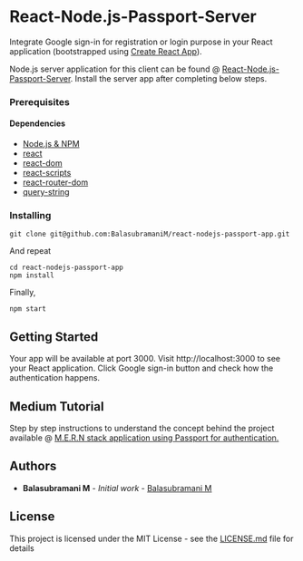 # React-Node.js-Passport-Server

Integrate Google sign-in for registration or login purpose in your React application (bootstrapped using [Create React App](https://github.com/facebookincubator/create-react-app)).

Node.js server application for this client can be found @ [React-Node.js-Passport-Server](https://github.com/balasubramanim/react-nodejs-passport-server). Install the server app after completing below steps.

### Prerequisites

#### Dependencies

* [Node.js & NPM](https://www.npmjs.com/package/download)
* [react](https://www.npmjs.com/package/react)
* [react-dom](https://www.npmjs.com/package/react-dom)
* [react-scripts](https://www.npmjs.com/package/react-scripts)
* [react-router-dom](https://www.npmjs.com/package/react-router-dom)
* [query-string](https://www.npmjs.com/package/query-string)

### Installing

```
git clone git@github.com:BalasubramaniM/react-nodejs-passport-app.git
```

And repeat

```
cd react-nodejs-passport-app
npm install
```

Finally,

```
npm start
```

## Getting Started

Your app will be available at port 3000. Visit http://localhost:3000 to see your React application. Click Google sign-in button and check how the authentication happens.

## Medium Tutorial

Step by step instructions to understand the concept behind the project available @ [M.E.R.N stack application using Passport for authentication.](https://hackernoon.com/m-e-r-n-stack-application-using-passport-for-authentication-920b1140a134)

## Authors

* **Balasubramani M** - _Initial work_ - [Balasubramani M](https://github.com/balasubramanim)

## License

This project is licensed under the MIT License - see the [LICENSE.md](LICENSE.md) file for details
